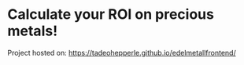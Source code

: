 # Calculate your ROI on precious metals!

Project hosted on: https://tadeohepperle.github.io/edelmetallfrontend/
